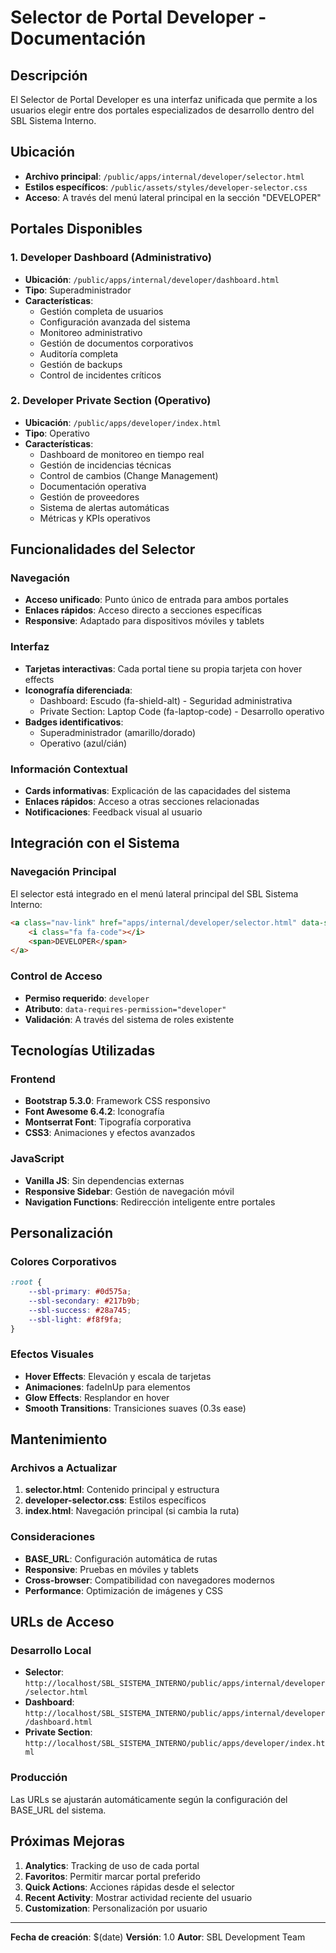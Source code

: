 # Selector de Portal Developer - Documentación

## Descripción
El Selector de Portal Developer es una interfaz unificada que permite a los usuarios elegir entre dos portales especializados de desarrollo dentro del SBL Sistema Interno.

## Ubicación
- **Archivo principal**: `/public/apps/internal/developer/selector.html`
- **Estilos específicos**: `/public/assets/styles/developer-selector.css`
- **Acceso**: A través del menú lateral principal en la sección "DEVELOPER"

## Portales Disponibles

### 1. Developer Dashboard (Administrativo)
- **Ubicación**: `/public/apps/internal/developer/dashboard.html`
- **Tipo**: Superadministrador
- **Características**:
  - Gestión completa de usuarios
  - Configuración avanzada del sistema
  - Monitoreo administrativo
  - Gestión de documentos corporativos
  - Auditoría completa
  - Gestión de backups
  - Control de incidentes críticos

### 2. Developer Private Section (Operativo)
- **Ubicación**: `/public/apps/developer/index.html`
- **Tipo**: Operativo
- **Características**:
  - Dashboard de monitoreo en tiempo real
  - Gestión de incidencias técnicas
  - Control de cambios (Change Management)
  - Documentación operativa
  - Gestión de proveedores
  - Sistema de alertas automáticas
  - Métricas y KPIs operativos

## Funcionalidades del Selector

### Navegación
- **Acceso unificado**: Punto único de entrada para ambos portales
- **Enlaces rápidos**: Acceso directo a secciones específicas
- **Responsive**: Adaptado para dispositivos móviles y tablets

### Interfaz
- **Tarjetas interactivas**: Cada portal tiene su propia tarjeta con hover effects
- **Iconografía diferenciada**: 
  - Dashboard: Escudo (fa-shield-alt) - Seguridad administrativa
  - Private Section: Laptop Code (fa-laptop-code) - Desarrollo operativo
- **Badges identificativos**:
  - Superadministrador (amarillo/dorado)
  - Operativo (azul/cián)

### Información Contextual
- **Cards informativas**: Explicación de las capacidades del sistema
- **Enlaces rápidos**: Acceso a otras secciones relacionadas
- **Notificaciones**: Feedback visual al usuario

## Integración con el Sistema

### Navegación Principal
El selector está integrado en el menú lateral principal del SBL Sistema Interno:
```html
<a class="nav-link" href="apps/internal/developer/selector.html" data-section="developer" data-requires-permission="developer">
    <i class="fa fa-code"></i>
    <span>DEVELOPER</span>
</a>
```

### Control de Acceso
- **Permiso requerido**: `developer`
- **Atributo**: `data-requires-permission="developer"`
- **Validación**: A través del sistema de roles existente

## Tecnologías Utilizadas

### Frontend
- **Bootstrap 5.3.0**: Framework CSS responsivo
- **Font Awesome 6.4.2**: Iconografía
- **Montserrat Font**: Tipografía corporativa
- **CSS3**: Animaciones y efectos avanzados

### JavaScript
- **Vanilla JS**: Sin dependencias externas
- **Responsive Sidebar**: Gestión de navegación móvil
- **Navigation Functions**: Redirección inteligente entre portales

## Personalización

### Colores Corporativos
```css
:root {
    --sbl-primary: #0d575a;
    --sbl-secondary: #217b9b;
    --sbl-success: #28a745;
    --sbl-light: #f8f9fa;
}
```

### Efectos Visuales
- **Hover Effects**: Elevación y escala de tarjetas
- **Animaciones**: fadeInUp para elementos
- **Glow Effects**: Resplandor en hover
- **Smooth Transitions**: Transiciones suaves (0.3s ease)

## Mantenimiento

### Archivos a Actualizar
1. **selector.html**: Contenido principal y estructura
2. **developer-selector.css**: Estilos específicos
3. **index.html**: Navegación principal (si cambia la ruta)

### Consideraciones
- **BASE_URL**: Configuración automática de rutas
- **Responsive**: Pruebas en móviles y tablets
- **Cross-browser**: Compatibilidad con navegadores modernos
- **Performance**: Optimización de imágenes y CSS

## URLs de Acceso

### Desarrollo Local
- **Selector**: `http://localhost/SBL_SISTEMA_INTERNO/public/apps/internal/developer/selector.html`
- **Dashboard**: `http://localhost/SBL_SISTEMA_INTERNO/public/apps/internal/developer/dashboard.html`
- **Private Section**: `http://localhost/SBL_SISTEMA_INTERNO/public/apps/developer/index.html`

### Producción
Las URLs se ajustarán automáticamente según la configuración del BASE_URL del sistema.

## Próximas Mejoras

1. **Analytics**: Tracking de uso de cada portal
2. **Favoritos**: Permitir marcar portal preferido
3. **Quick Actions**: Acciones rápidas desde el selector
4. **Recent Activity**: Mostrar actividad reciente del usuario
5. **Customization**: Personalización por usuario

---

**Fecha de creación**: $(date)
**Versión**: 1.0
**Autor**: SBL Development Team